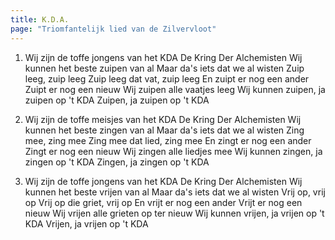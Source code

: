 ```yaml
---
title: K.D.A. 
page: "Triomfantelijk lied van de Zilvervloot"
---  
```



1. Wij zijn de toffe jongens van het KDA
De Kring Der Alchemisten
Wij kunnen het beste zuipen van al
Maar da's iets dat we al wisten
Zuip leeg, zuip leeg
Zuip leeg dat vat, zuip leeg
En zuipt er nog een ander
Zuipt er nog een nieuw
Wij zuipen alle vaatjes leeg
Wij kunnen zuipen, ja zuipen op 't KDA
Zuipen, ja zuipen op 't KDA


2. Wij zijn de toffe meisjes van het KDA
De Kring Der Alchemisten
Wij kunnen het beste zingen van al
Maar da's iets dat we al wisten
Zing mee, zing mee
Zing mee dat lied, zing mee
En zingt er nog een ander
Zingt er nog een nieuw
Wij zingen alle liedjes mee
Wij kunnen zingen, ja zingen op 't KDA
Zingen, ja zingen op 't KDA


3. Wij zijn de toffe jongens van het KDA
De Kring Der Alchemisten
Wij kunnen het beste vrijen van al
Maar da's iets dat we al wisten
Vrij op, vrij op
Vrij op die griet, vrij op
En vrijt er nog een ander
Vrijt er nog een nieuw
Wij vrijen alle grieten op ter nieuw
Wij kunnen vrijen, ja vrijen op 't KDA
Vrijen, ja vrijen op 't KDA